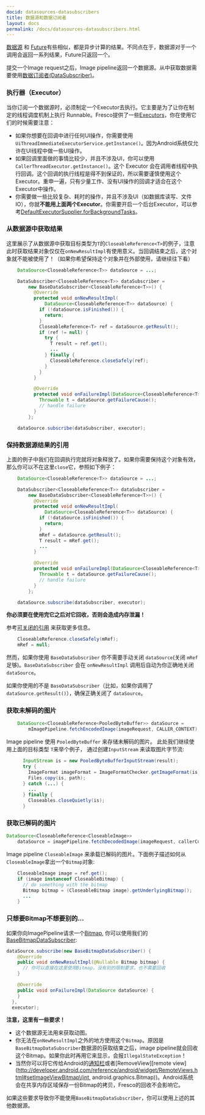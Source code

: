 ```yaml
---
docid: datasources-datasubscribers
title: 数据源和数据订阅者
layout: docs
permalink: /docs/datasources-datasubscribers.html
---
```


[数据源](../javadoc/reference/com/facebook/datasource/DataSource.html) 和 [Future](http://developer.android.com/reference/java/util/concurrent/Future.html)有些相似，都是异步计算的结果。不同点在于，数据源对于一个调用会返回一系列结果，Future只返回一个。

提交一个Image request之后，Image pipeline返回一个数据源。从中获取数据需要使用[数据订阅者(DataSubscriber)](../javadoc/reference/com/facebook/datasource/DataSubscriber.html)。

### 执行器（Executor）

当你订阅一个数据源时，必须制定一个Executor去执行。它主要是为了让你在制定的线程调度机制上执行 Runnable。Fresco提供了一些[Executors](https://github.com/facebook/fresco/tree/master/fbcore/src/main/java/com/facebook/common/executors)，你在使用它们的时候需要注意：

* 如果你想要在回调中进行任何UI操作，你需要使用`UiThreadImmediateExecutorService.getInstance()`。因为Android系统仅允许在UI线程中做一些UI操作。
* 如果回调里面做的事情比较少，并且不涉及UI，你可以使用`CallerThreadExecutor.getInstance()`。这个 Executor 会在调用者线程中执行回调。这个回调的执行线程是得不到保证的，所以需要谨慎使用这个Executor。重申一遍，只有少量工作、没有UI操作的回调才适合在这个Executor中操作。
* 你需要做一些比较复杂、耗时的操作，并且不涉及UI（如数据库读写、文件IO），你就**不能用上面两个Executor**。你需要开启一个后台Executor，可以参考[DefaultExecutorSupplier.forBackgroundTasks](https://github.com/facebook/fresco/blob/master/imagepipeline-base/src/main/java/com/facebook/imagepipeline/core/DefaultExecutorSupplier.java)。

### 从数据源中获取结果

这里展示了从数据源中获取目标类型为`T`的`CloseableReference<T>`的例子，注意此时获取结果对象仅仅在`onNewResultImpl`有使用意义。当回调结束之后，这个对象就不能被使用了！（如果你希望保持这个对象并在外部使用，请继续往下看）

```java
    DataSource<CloseableReference<T>> dataSource = ...;

    DataSubscriber<CloseableReference<T>> dataSubscriber =
        new BaseDataSubscriber<CloseableReference<T>>() {
          @Override
          protected void onNewResultImpl(
              DataSource<CloseableReference<T>> dataSource) {
            if (!dataSource.isFinished()) {
              return;
            }
            CloseableReference<T> ref = dataSource.getResult();
            if (ref != null) {
              try {
                T result = ref.get();
                ...
              } finally {
                CloseableReference.closeSafely(ref);
              }
            }
          }

          @Override
          protected void onFailureImpl(DataSource<CloseableReference<T>> dataSource) {
            Throwable t = dataSource.getFailureCause();
            // handle failure
          }
        };

    dataSource.subscribe(dataSubscriber, executor);
```

### 保持数据源结果的引用

上面的例子中我们在回调执行完就将对象释放了。如果你需要保持这个对象有效，那么你可以不在这里`close`它，参照如下例子：

```java
    DataSource<CloseableReference<T>> dataSource = ...;

    DataSubscriber<CloseableReference<T>> dataSubscriber =
        new BaseDataSubscriber<CloseableReference<T>>() {
          @Override
          protected void onNewResultImpl(
              DataSource<CloseableReference<T>> dataSource) {
            if (!dataSource.isFinished()) {
              return;
            }
            mRef = dataSource.getResult();
            T result = mRef.get();
            ...
          }

          @Override
          protected void onFailureImpl(DataSource<CloseableReference<T>> dataSource) {
            Throwable t = dataSource.getFailureCause();
            // handle failure
          }
        };

    dataSource.subscribe(dataSubscriber, executor);
```

**你必须要在使用完它之后对它回收，否则会造成内存泄漏！**

参考[可关闭的引用](closeable-references.html) 来获取更多信息。

```java
    CloseableReference.closeSafely(mRef);
    mRef = null;
```

然而，如果你使用 `BaseDataSubscriber` 你不需要手动关闭 `dataSource`(关闭 `mRef` 足够)。`BaseDataSubscriber` 会在 `onNewResultImpl` 调用后自动为你正确地关闭 `dataSource`。

如果你使用的不是 `BaseDataSubscriber`（比如，如果你调用了 `dataSource.getResult()`），确保正确关闭了 `dataSource`。

### 获取未解码的图片

```java
    DataSource<CloseableReference<PooledByteBuffer>> dataSource =
        mImagePipeline.fetchEncodedImage(imageRequest, CALLER_CONTEXT);
```

Image pipeline 使用 `PooledByteBuffer` 来存储未解码的图片。 此处我们继续使用上面的目标类型 `T`来举个例子， 通过创建`InputStream` 来读取图片字节流:

```java
      InputStream is = new PooledByteBufferInputStream(result);
      try {
        ImageFormat imageFormat = ImageFormatChecker.getImageFormat(is);
        Files.copy(is, path);
      } catch (...) {
        ...
      } finally {
        Closeables.closeQuietly(is);
      }
```

### 获取已解码的图片

```java
DataSource<CloseableReference<CloseableImage>>
    dataSource = imagePipeline.fetchDecodedImage(imageRequest, callerContext);
```

Image pipeline `CloseableImage` 来承载已解码的图片。下面例子描述如何从`CloseableImage`拿出一个`Bitmap`对象:

```java
	CloseableImage image = ref.get();
	if (image instanceof CloseableBitmap) {
	  // do something with the bitmap
	  Bitmap bitmap = (CloseableBitmap image).getUnderlyingBitmap();
	  ...
	}
```


### 只想要Bitmap不想要别的...

如果你向ImagePipeline请求一个[Bitmap](http://developer.android.com/reference/android/graphics/Bitmap.html), 你可以使用我们的 [BaseBitmapDataSubscriber](../javadoc/reference/com/facebook/imagepipeline/datasource/BaseBitmapDataSubscriber):

```java
dataSource.subscribe(new BaseBitmapDataSubscriber() {
    @Override
    public void onNewResultImpl(@Nullable Bitmap bitmap) {
      // 你可以直接在这里使用Bitmap，没有别的限制要求，也不需要回收
    }

    @Override
    public void onFailureImpl(DataSource dataSource) {
    }
  },
  executor);
```

**注意，这里有一些要求！**

* 这个数据源无法用来获取动图。
* 你无法在`onNewResultImpl`之外的地方使用这个`Bitmap`。原因是`BaseBitmapDataSubscriber`数据源的获取结束之后，image pipeline就会回收这个Bitmap。如果你此时再用它来显示，会报`IllegalStateException`！
* 当然你可以将它传给Android的[通知栏](https://developer.android.com/reference/android/support/v4/app/NotificationCompat.Builder.html#setLargeIcon\(android.graphics.Bitmap\))或者[RemoveView][remote view](http://developer.android.com/reference/android/widget/RemoteViews.html#setImageViewBitmap\(int, android.graphics.Bitmap\))。Android系统会在共享内存区域保存一份Bitmap的拷贝，Fresco的回收不会影响它。

如果这些要求导致你不能使用`BaseBitmapDataSubscriber`，你可以使用上述的其他数据源。
